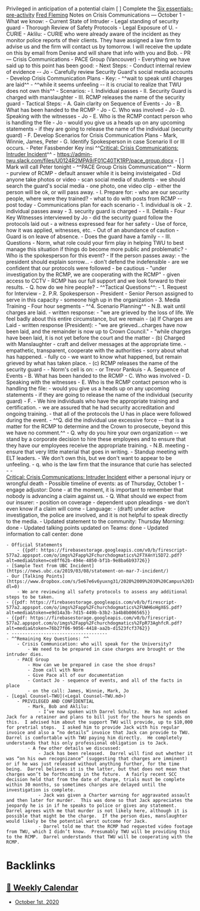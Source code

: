 Privileged in anticipation of a potential claim 
[ ] Complete the [Six essentials-pre-activity](https://www.dropbox.com/s/h8ew08lrzpkk7gn/Six-Essentials-Pre-Activity.docx?dl=0)
[Fred Fleming](<Fred Fleming.md>) Notes on Crisis Communications — October 1
    - What we know:
        - Current State of Intruder
        - Legal standing of security guard
        - Thorough Review of Safety Protocols
        - Legal Exposure of U. 
            - CURIE - Aklilu:
                - CURIE who were already aware of the incident as they monitor police reports of their clients. They have assigned a law firm to advise us and the firm will contact us by tomorrow. I will receive the update on this by email from Denise and will share that info with you and Bob.
        - PR — Crisis Communications
            - PACE Group (Vancouver)
                - Everything we have said up to this point has been good: 
                - Next Steps:
                    - Conduct internal review of evidence -- Jo
                    - Carefully review Security Guard's social media accounts
                    - Develop Crisis Communication Plans
                        - Key:
                            -  ^^wait to speak until charges are laid^^
                            - ^^while it seems unfeeling -- it is crucial to realize that TWU does not own this^^
                        - Scenarios:
                            - I. Individual passes
                            - II. Security Guard is charged with manslaughter
                            - III. RCMP releases the name of the security guard
                        - Tactical Steps:
                            - A. Gain clarity on Sequence of Events -  Jo
                            - B. What has been handed to the RCMP - Jo
                            - C. Who was involved - Jo
                            - D. Speaking with the witnesses - Jo
                            - E. Who is the RCMP contact person who is handling the file - Jo
                                - would you give us a heads up on any upcoming statements
                                - if they are going to release the name of the individual (security guard)
                            - F. Develop Scenarios for Crisis Communication Plans - Mark, Winnie, James, Peter
                            - G. Identify Spokesperson in case Scenario II or III occurs.
            - Peter Fassbender
Key insi
^^[Critical: Crisis Communications: Intruder Incident](<Critical: Crisis Communications: Intruder Incident.md>)^^
    - https://admin-twu.slack.com/files/U0124R2MPA9/F01C40TK1RP/pace_group.docx
        - [ ] Mark will call Peter tonight
    - ^^PACE Group Crisis Communication^^
        - Norm
            - purview of RCMP
                - default answer while it is being invisteigated
            - Did anyone take photos or video
                - scan social media of students
                - we should search the guard's social media
                - one photo, one video clip
            - either the person will be ok, or will pass away.
        - I. Prepare for:
            - who are our security people, where were they trained?
            - what to do with posts from RCMP -- post today
            - Communications plan for each scenario
                - 1. individual is ok
                - 2. individual passes away
                - 3. security guard is charged
            - 
        - II. Details
            - Four Key Witnesses interviewed by Jo
                - did the security guard follow the protocols laid out
                    - a witness expressed fear for her safety
            - Use of force, how it was applied, witnesses, etc.
            - Out of an abundance of caution
            - Guard is on leave of absence. 
            - Does the guard have a family
            - 
        - III. Questions
            - Norm, what role could your firm play in helping TWU to best manage this situation if things do become more public and problematic?
            - Who is the spokesperson for this event?
                - If the person passes away: 
                    - the president should explain sorrow...
                - don't defend the indefensible
                - are we confident that our protocols were followed - be cautious
                - "under investigation by the RCMP, we are cooperating with the RCMP"
                    - given access to CCTV
                    - RCMP has our full support and we look forward to their results.
                        - Q. how do we hire people?
            - ^^Tactical Questions^^:
                - 1. Request for Interview
                - 2. P.R. Spokesperson
                    - President
                    - Senior Person assigned to serve in this capacity
                        - someone high up in the organization
                - 3. Media Training
                    - Four hour segments
                - ^^4. Scenario Planning^^
                - N.B. wait until charges are laid. 
                    - written response:
                        - "we are grieved by the loss of life. We feel badly about this entire circumstance, but we remain 
                - (a) If Charges are Laid
                    - written response (President):
                        - "we are grieved...charges have now been laid, and the remainder is now up to Crown Council."
                        - "while charges have been laid, it is not yet before the court and the matter 
                - (b) Charged with Manslaughter
                    - craft and deliver messages at the appropriate time.
                    - empathetic, transparent, cooperate with the authorities
                        - sorry about what has happened.
                        - fully co
                        - we want to know what happened, but remain grieved by what has taken place. 
                - (c) RCMP releases the name of the security guard
                - 
                - Norm's cell is on:
                    - or Trevor Pankuis
            - A. Sequence of Events
            - B. What has been handed to the RCMP
            - C. Who was involved
            - D. Speaking with the witnesses
            - E. Who is the RCMP contact person who is handling the file:
                - would you give us a heads up on any upcoming statements
                - if they are going to release the name of the individual (security guard)
            - F. 
        - We hire individuals who have the appropriate training and certification. 
            - we are assured that he had security accreditation and ongoing training. 
            - that all of the protocols the U has in place were followed during the event. 
            - ^^Q. did the individual use excessive force -- that is a matter for the RCMP to determine and the Crown to prosecute, beyond this we have no comment.^^
            - Q. why do you hire your own organization -- we stand by a corporate decision to hire these employees and to ensure that they have our employees receive the appropriate training. 
            - N.B. meeting - ensure that very little material that goes in writing. 
                - Standup meeting with ELT leaders.
                - We don't own this, but we don't want to appear to be unfeeling.
        - q. who is the law firm that the insurance that curie has selected 
        - 
    -  
[Critical: Crisis Communications: Intruder Incident](<Critical: Crisis Communications: Intruder Incident.md>) either a personal injury or wrongful death
    - Possible timeline of events: as of Thursday, October 1
        - engage adjustor: Done
        - at the moment, it is important to remember that nobody is advancing a claim against us. 
        - Q. What should we expect from our insurer: 
            -  position on coverage
                - dependent upon pleadings
                - we don't even know if a claim will come
        - Language: 
            - (draft) under active investigation, the police are involved, and it is not helpful to speak directly to the media. 
            - Updated statement to the community: Thursday Morning: done
            - Updated talking points updated on Teams: done
            - Updated information to call center: done

    - Official Statements
        - {{pdf: https://firebasestorage.googleapis.com/v0/b/firescript-577a2.appspot.com/o/imgs%2Fapp%2Fchurchdogmatics%2F7X4nYi5D72.pdf?alt=media&token=ce8ff62b-494e-4850-bf1b-9e8ba6b93726}}
    - [Sample Text from UBC Incident](https://news.ubc.ca/2019/03/08/statement-on-mar-7-incident/)
    - Our [Talking Points](https://www.dropbox.com/s/5e67e6v6yuxng31/2020%2009%2030%20Campus%20Incident%20Talking%20Points%20V2.pdf?dl=0)
        - We are reviewing all safety protocols to assess any additional steps to be taken.
    - {{pdf: https://firebasestorage.googleapis.com/v0/b/firescript-577a2.appspot.com/o/imgs%2Fapp%2Fchurchdogmatics%2FUWH6oHgX6S.pdf?alt=media&token=e9d14a3b-7d15-449b-b3b2-3a4b8b006565}}
    - {{pdf: https://firebasestorage.googleapis.com/v0/b/firescript-577a2.appspot.com/o/imgs%2Fapp%2Fchurchdogmatics%2FpR73AghfcR.pdf?alt=media&token=76b27f06-9056-4418-aa2b-d1523fcf3762}}
    - ------------------------------------
    - ^^Remaining Key Questions: ^^
        - Crisis Communication: who will speak for the University?
            - We need to be prepared in case charges are brought or the intruder dies. 
        - PACE Group
            - How can we be prepared in case the shoe drops?
            - Zoom call with Norm
            - Give Pace all of our documentation
            - Contact Jo - sequence of events, and all of the facts in place
            - on the call: James, Winnie, Mark, Jo
    - [Legal Counsel—TWU](<Legal Counsel—TWU.md>)
        - PRIVILEGED AND CONFIDENTIAL
            - Mark, Bob and Aklilu:
                - I’ve now spoken with Darrel Schultz.  He has not asked Jack for a retainer and plans to bill just for the hours he spends on this.  I advised him about the support TWU will provide, up to $10,000 for pretrial steps.  I asked him to provide Jack with his regular invoice and also a “no details” invoice that Jack can provide to TWU.  Darrel is comfortable with TWU paying him directly.  He completely understands that his only professional obligation is to Jack.
            - A few other details we discussed:
                - Jack has been released.  Darrel will find out whether it was “on his own recognizance” (suggesting that charges are imminent) or if he was just released without anything further, for the time being.  Darrel believes it is the latter, but that does not mean that charges won’t be forthcoming in the future.  A fairly recent SCC decision held that from the date of charge, trials must be complete within 30 months, so sometimes charges are delayed until the investigation is complete.
                - Jack was given a Charter warning for aggravated assault and then later for murder.  This was done so that Jack appreciates the jeopardy he is in if he speaks to police or gives any statement.  Darrel agrees with me that murder is not likely here, although it is possible that might be the charge.  If the person dies, manslaughter would likely be the potential worst outcome for Jack.
                - Darrel told me that the RCMP had requested video footage from TWU, which I didn’t know.  Presumably TWU will be providing this to the RCMP.  Darrel understands that TWU will be cooperating with the RCMP.

# Backlinks
## [  📅  Weekly Calendar](<  📅  Weekly Calendar.md>)
- [October 1st, 2020](<October 1st, 2020.md>)


